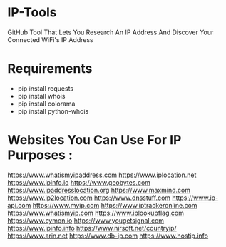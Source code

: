 # IP-Tools
GitHub Tool That Lets You Research An IP Address And Discover Your Connected WiFi's IP Address


# Requirements

- pip install requests
- pip install whois
- pip install colorama
- pip install python-whois



# Websites You Can Use For IP Purposes :

https://www.whatismyipaddress.com
https://www.iplocation.net
https://www.ipinfo.io
https://www.geobytes.com
https://www.ipaddresslocation.org
https://www.maxmind.com
https://www.ip2location.com
https://www.dnsstuff.com
https://www.ip-api.com
https://www.myip.com
https://www.iptrackeronline.com
https://www.whatismyip.com
https://www.iplookupflag.com
https://www.cymon.io
https://www.yougetsignal.com
https://www.ipinfo.info
https://www.nirsoft.net/countryip/
https://www.arin.net
https://www.db-ip.com
https://www.hostip.info

